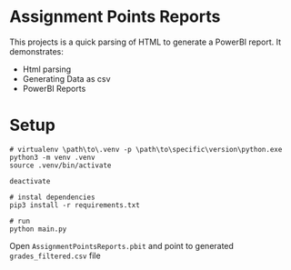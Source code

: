 # Assignment Points Reports

This projects is a quick parsing of HTML to generate a PowerBI report. It demonstrates:

- Html parsing
- Generating Data as csv
- PowerBI Reports

# Setup

```
# virtualenv \path\to\.venv -p \path\to\specific\version\python.exe
python3 -m venv .venv
source .venv/bin/activate

deactivate

# instal dependencies
pip3 install -r requirements.txt

# run
python main.py

```

Open `AssignmentPointsReports.pbit` and point to generated `grades_filtered.csv` file